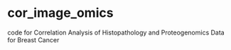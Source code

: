 # cor_image_omics
code for  Correlation Analysis of Histopathology and Proteogenomics Data for Breast Cancer

